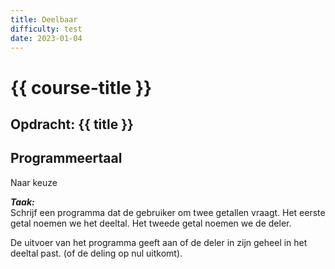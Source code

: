 ```yaml
---
title: Deelbaar
difficulty: test
date: 2023-01-04
---
```


# {{ course-title }}

## Opdracht: {{ title }}


## Programmeertaal 
Naar keuze

***Taak:***  
Schrijf een programma dat de gebruiker om twee getallen vraagt. Het
eerste getal noemen we het deeltal. Het tweede getal noemen we de deler.

De uitvoer van het programma geeft aan of de deler in zijn geheel in het
deeltal past. (of de deling op nul uitkomt).
